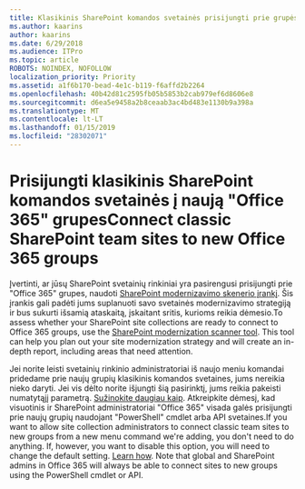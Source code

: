 ```yaml
---
title: Klasikinis SharePoint komandos svetainės prisijungti prie grupės
ms.author: kaarins
author: kaarins
ms.date: 6/29/2018
ms.audience: ITPro
ms.topic: article
ROBOTS: NOINDEX, NOFOLLOW
localization_priority: Priority
ms.assetid: a1f6b170-bead-4e1c-b119-f6affd2b2264
ms.openlocfilehash: 40b42d81c2595fb05b5853b2cab979ef6d8606e8
ms.sourcegitcommit: d6ea5e9458a2b8ceaab3ac4bd483e1130b9a398a
ms.translationtype: MT
ms.contentlocale: lt-LT
ms.lasthandoff: 01/15/2019
ms.locfileid: "28302071"
---
```

# <a name="connect-classic-sharepoint-team-sites-to-new-office-365-groups"></a><span data-ttu-id="6a9e7-102">Prisijungti klasikinis SharePoint komandos svetainės į naują "Office 365" grupes</span><span class="sxs-lookup"><span data-stu-id="6a9e7-102">Connect classic SharePoint team sites to new Office 365 groups</span></span>

<span data-ttu-id="6a9e7-p101">Įvertinti, ar jūsų SharePoint svetainių rinkiniai yra pasirengusi prisijungti prie "Office 365" grupes, naudoti [SharePoint modernizavimo skenerio įrankį](https://go.microsoft.com/fwlink/?linkid=873066). Šis įrankis gali padėti jums suplanuoti savo svetainės modernizavimo strategiją ir bus sukurti išsamią ataskaitą, įskaitant sritis, kurioms reikia dėmesio.</span><span class="sxs-lookup"><span data-stu-id="6a9e7-p101">To assess whether your SharePoint site collections are ready to connect to Office 365 groups, use the [SharePoint modernization scanner tool](https://go.microsoft.com/fwlink/?linkid=873066). This tool can help you plan out your site modernization strategy and will create an in-depth report, including areas that need attention.</span></span>
  
<span data-ttu-id="6a9e7-p102">Jei norite leisti svetainių rinkinio administratoriai iš naujo meniu komandai pridedame prie naujų grupių klasikinis komandos svetaines, jums nereikia nieko daryti. Jei vis dėlto norite išjungti šią pasirinktį, jums reikia pakeisti numatytąjį parametrą. [Sužinokite daugiau kaip](https://go.microsoft.com/fwlink/?linkid=2004316). Atkreipkite dėmesį, kad visuotinis ir SharePoint administratoriai "Office 365" visada galės prisijungti prie naujų grupių naudojant "PowerShell" cmdlet arba API svetaines.</span><span class="sxs-lookup"><span data-stu-id="6a9e7-p102">If you want to allow site collection administrators to connect classic team sites to new groups from a new menu command we're adding, you don't need to do anything. If, however, you want to disable this option, you will need to change the default setting. [Learn how](https://go.microsoft.com/fwlink/?linkid=2004316). Note that global and SharePoint admins in Office 365 will always be able to connect sites to new groups using the PowerShell cmdlet or API.</span></span>
  

